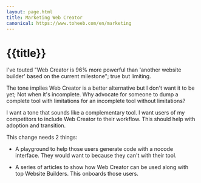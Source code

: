 ```yaml
---
layout: page.html
title: Marketing Web Creator
canonical: https://www.toheeb.com/en/marketing
---
```


# {{title}}

I've touted "Web Creator is 96% more powerful than 'another website builder' based on the current milestone"; true but limiting.

The tone implies Web Creator is a better alternative but I don't want it to be yet; Not when it's incomplete. Why advocate for someone to dump a complete tool with limitations for an incomplete tool without limitations? 

I want a tone that sounds like a complementary tool. I want users of my competitors to include Web Creator to their workflow. This should help with adoption and transition.

This change needs 2 things:

- A playground to help those users generate code with a nocode interface. They would want to because they can't with their tool.

- A series of articles to show how Web Creator can be used along with top Website Builders. This onboards those users.